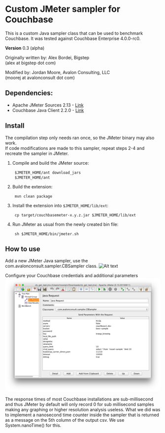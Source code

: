 # Custom JMeter sampler for Couchbase

This is a custom Java sampler class that can be used to benchmark Couchbase.
It was tested against Couchbase Enterprise 4.0.0-rc0.

**Version** 0.3 (alpha)

Originally written by: Alex Bordei, Bigstep  
(alex at bigstep dot com)

Modified by: Jordan Moore, Avalon Consulting, LLC  
(moorej at avalonconsult dot com)

## Dependencies:
* Apache JMeter Sources 2.13 - [Link](http://archive.apache.org/dist/jmeter/source/apache-jmeter-2.13_src.zip)
* Couchbase Java Client 2.2.0 - [Link](http://packages.couchbase.com/clients/java/2.2.0/Couchbase-Java-Client-2.2.0.zip)

## Install

The compilation step only needs ran once, so the JMeter binary may also work.  
If code modifications are made to this sampler, repeat steps 2-4 and recreate the sampler in JMeter.  

1. Compile and build the JMeter source:

        $JMETER_HOME/ant download_jars
        $JMETER_HOME/ant

2. Build the extension:

        mvn clean package

3. Install the extension into `$JMETER_HOME/lib/ext`:

        cp target/couchbasemeter-x.y.z.jar $JMETER_HOME/lib/ext

4. Run JMeter as usual from the newly created bin file:

        sh $JMETER_HOME/bin/jmeter.sh

## How to use

Add a new JMeter Java sampler, use the com.avalonconsult.sampler.CBSampler class.
![Alt text](/img/jmeter1.png?raw=true "Select jmeter custom sampler")

Configure your Couchbase credentials and additional parameters
![Alt text](/img/jmeter2.png?raw=true "Configure jmeter sampler")

The response times of most Couchbase installations are sub-millisecond and thus JMeter by default will only record 0 for sub millisecond samples making any graphing or higher resolution analysis useless. What we did was to implement a nanosecond time counter inside the sampler that is returned as a message on the 5th column of the output csv. We use System.nanoTime() for this.
